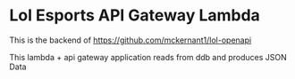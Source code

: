 # Lol Esports API Gateway Lambda
This is the backend of https://github.com/mckernant1/lol-openapi

This lambda + api gateway application reads from ddb and produces JSON Data

